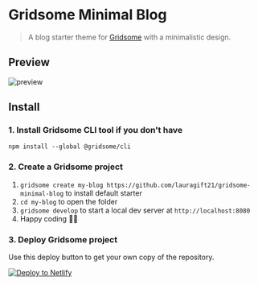 # Gridsome Minimal Blog

> A blog starter theme for [Gridsome]() with a minimalistic design.

## Preview

![preview](https://res.cloudinary.com/lauragift/image/upload/v1558648720/gridsome-minimal-blog_qqm49s.png)

## Install
### 1. Install Gridsome CLI tool if you don't have

`npm install --global @gridsome/cli`

### 2. Create a Gridsome project

1. `gridsome create my-blog https://github.com/lauragift21/gridsome-minimal-blog` to install default starter
2. `cd my-blog` to open the folder
3. `gridsome develop` to start a local dev server at `http://localhost:8080`
4. Happy coding 🎉🙌

<!-- Markdown snippet -->
### 3. Deploy Gridsome project
Use this deploy button to get your own copy of the repository.

[![Deploy to Netlify](https://www.netlify.com/img/deploy/button.svg)](https://app.netlify.com/start/deploy?repository=https://github.com/lauragift21/gridsome-minimal-blog)

